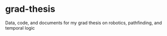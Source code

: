 # grad-thesis
Data, code, and documents for my grad thesis on robotics, pathfinding, and temporal logic

